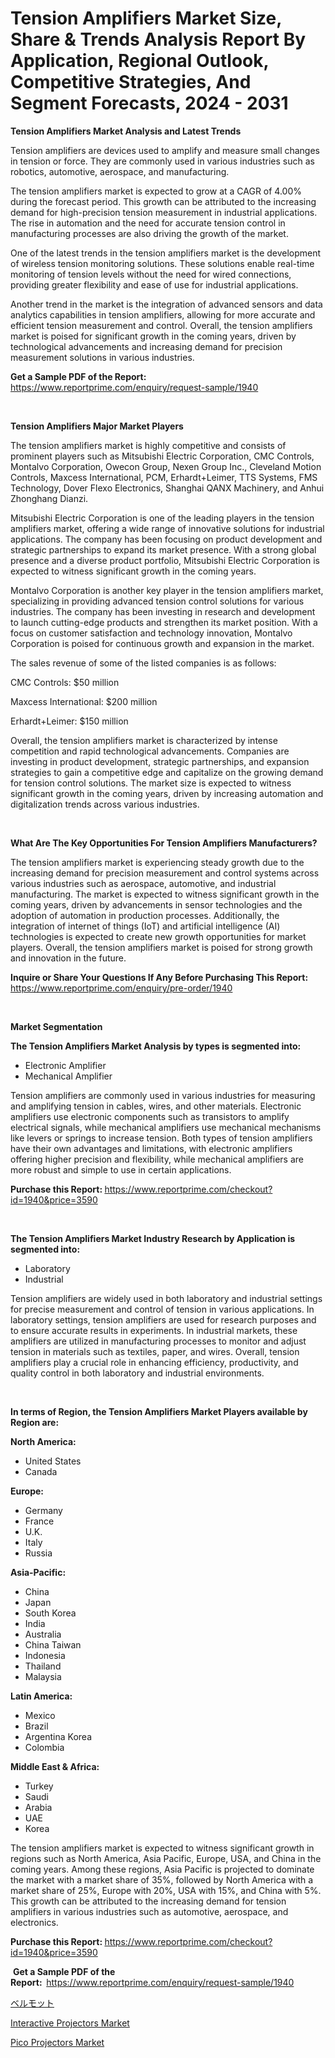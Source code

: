 <p><h1>Tension Amplifiers Market Size, Share & Trends Analysis Report By Application, Regional Outlook, Competitive Strategies, And Segment Forecasts, 2024 - 2031</h1></p><p><strong>Tension Amplifiers Market Analysis and Latest Trends</strong></p>
<p><p>Tension amplifiers are devices used to amplify and measure small changes in tension or force. They are commonly used in various industries such as robotics, automotive, aerospace, and manufacturing. </p><p>The tension amplifiers market is expected to grow at a CAGR of 4.00% during the forecast period. This growth can be attributed to the increasing demand for high-precision tension measurement in industrial applications. The rise in automation and the need for accurate tension control in manufacturing processes are also driving the growth of the market.</p><p>One of the latest trends in the tension amplifiers market is the development of wireless tension monitoring solutions. These solutions enable real-time monitoring of tension levels without the need for wired connections, providing greater flexibility and ease of use for industrial applications. </p><p>Another trend in the market is the integration of advanced sensors and data analytics capabilities in tension amplifiers, allowing for more accurate and efficient tension measurement and control. Overall, the tension amplifiers market is poised for significant growth in the coming years, driven by technological advancements and increasing demand for precision measurement solutions in various industries.</p></p>
<p><strong>Get a Sample PDF of the Report:&nbsp;</strong> <a href="https://www.reportprime.com/enquiry/request-sample/1940">https://www.reportprime.com/enquiry/request-sample/1940</a></p>
<p>&nbsp;</p>
<p><strong>Tension Amplifiers Major Market Players</strong></p>
<p><p>The tension amplifiers market is highly competitive and consists of prominent players such as Mitsubishi Electric Corporation, CMC Controls, Montalvo Corporation, Owecon Group, Nexen Group Inc., Cleveland Motion Controls, Maxcess International, PCM, Erhardt+Leimer, TTS Systems, FMS Technology, Dover Flexo Electronics, Shanghai QANX Machinery, and Anhui Zhonghang Dianzi.</p><p>Mitsubishi Electric Corporation is one of the leading players in the tension amplifiers market, offering a wide range of innovative solutions for industrial applications. The company has been focusing on product development and strategic partnerships to expand its market presence. With a strong global presence and a diverse product portfolio, Mitsubishi Electric Corporation is expected to witness significant growth in the coming years.</p><p>Montalvo Corporation is another key player in the tension amplifiers market, specializing in providing advanced tension control solutions for various industries. The company has been investing in research and development to launch cutting-edge products and strengthen its market position. With a focus on customer satisfaction and technology innovation, Montalvo Corporation is poised for continuous growth and expansion in the market.</p><p>The sales revenue of some of the listed companies is as follows:</p><p>CMC Controls: $50 million</p><p>Maxcess International: $200 million</p><p>Erhardt+Leimer: $150 million</p><p>Overall, the tension amplifiers market is characterized by intense competition and rapid technological advancements. Companies are investing in product development, strategic partnerships, and expansion strategies to gain a competitive edge and capitalize on the growing demand for tension control solutions. The market size is expected to witness significant growth in the coming years, driven by increasing automation and digitalization trends across various industries.</p></p>
<p>&nbsp;</p>
<p><strong>What Are The Key Opportunities For Tension Amplifiers Manufacturers?</strong></p>
<p><p>The tension amplifiers market is experiencing steady growth due to the increasing demand for precision measurement and control systems across various industries such as aerospace, automotive, and industrial manufacturing. The market is expected to witness significant growth in the coming years, driven by advancements in sensor technologies and the adoption of automation in production processes. Additionally, the integration of internet of things (IoT) and artificial intelligence (AI) technologies is expected to create new growth opportunities for market players. Overall, the tension amplifiers market is poised for strong growth and innovation in the future.</p></p>
<p><strong>Inquire or Share Your Questions If Any Before Purchasing This Report:</strong> <a href="https://www.reportprime.com/enquiry/pre-order/1940">https://www.reportprime.com/enquiry/pre-order/1940</a></p>
<p>&nbsp;</p>
<p><strong>Market Segmentation</strong></p>
<p><strong>The Tension Amplifiers Market Analysis by types is segmented into:</strong></p>
<p><ul><li>Electronic Amplifier</li><li>Mechanical Amplifier</li></ul></p>
<p><p>Tension amplifiers are commonly used in various industries for measuring and amplifying tension in cables, wires, and other materials. Electronic amplifiers use electronic components such as transistors to amplify electrical signals, while mechanical amplifiers use mechanical mechanisms like levers or springs to increase tension. Both types of tension amplifiers have their own advantages and limitations, with electronic amplifiers offering higher precision and flexibility, while mechanical amplifiers are more robust and simple to use in certain applications.</p></p>
<p><strong>Purchase this Report:&nbsp;</strong><a href="https://www.reportprime.com/checkout?id=1940&price=3590">https://www.reportprime.com/checkout?id=1940&price=3590</a></p>
<p>&nbsp;</p>
<p><strong>The Tension Amplifiers Market Industry Research by Application is segmented into:</strong></p>
<p><ul><li>Laboratory</li><li>Industrial</li></ul></p>
<p><p>Tension amplifiers are widely used in both laboratory and industrial settings for precise measurement and control of tension in various applications. In laboratory settings, tension amplifiers are used for research purposes and to ensure accurate results in experiments. In industrial markets, these amplifiers are utilized in manufacturing processes to monitor and adjust tension in materials such as textiles, paper, and wires. Overall, tension amplifiers play a crucial role in enhancing efficiency, productivity, and quality control in both laboratory and industrial environments.</p></p>
<p>&nbsp;</p>
<p><strong>In terms of Region, the Tension Amplifiers Market Players available by Region are:</strong></p>
<p>
    <p> <strong> North America: </strong>
        <ul>
            <li>United States</li>
            <li>Canada</li>
        </ul>
        </p> 
    <p> <strong> Europe: </strong>
        <ul>
            <li>Germany</li>
            <li>France</li>
            <li>U.K.</li>
            <li>Italy</li>
            <li>Russia</li>
        </ul>
        </p> 
    <p> <strong> Asia-Pacific: </strong>
        <ul>
            <li>China</li>
            <li>Japan</li>
            <li>South Korea</li>
            <li>India</li>
            <li>Australia</li>
            <li>China Taiwan</li>
            <li>Indonesia</li>
            <li>Thailand</li>
            <li>Malaysia</li>
        </ul>
        </p> 
    <p> <strong> Latin America: </strong>
        <ul>
            <li>Mexico</li>
            <li>Brazil</li>
            <li>Argentina Korea</li>
            <li>Colombia</li>
        </ul>
        </p> 
    <p> <strong> Middle East & Africa: </strong>
        <ul>
            <li>Turkey</li>
            <li>Saudi</li>
            <li>Arabia</li>
            <li>UAE</li>
            <li>Korea</li>
        </ul>
    </p>
    </p>
<p><p>The tension amplifiers market is expected to witness significant growth in regions such as North America, Asia Pacific, Europe, USA, and China in the coming years. Among these regions, Asia Pacific is projected to dominate the market with a market share of 35%, followed by North America with a market share of 25%, Europe with 20%, USA with 15%, and China with 5%. This growth can be attributed to the increasing demand for tension amplifiers in various industries such as automotive, aerospace, and electronics.</p></p>
<p><strong>Purchase this Report: </strong><a href="https://www.reportprime.com/checkout?id=1940&price=3590">https://www.reportprime.com/checkout?id=1940&price=3590</a></p>
<p>&nbsp;<strong>Get a Sample PDF of the Report:&nbsp;&nbsp;</strong><a href="https://www.reportprime.com/enquiry/request-sample/1940">https://www.reportprime.com/enquiry/request-sample/1940</a></p>
<p><strong></strong></p>
<p><p><a href="https://github.com/Sophiaard2003/Market-Research-Report-List-1/blob/main/697384010750.md">ベルモット</a></p><p><a href="https://github.com/okotobwrhuteie/Market-Research-Report-List-1/blob/main/interactive-projectors-market.md">Interactive Projectors Market</a></p><p><a href="https://github.com/ashepherd82/Market-Research-Report-List-3/blob/main/pico-projectors-market.md">Pico Projectors Market</a></p></p>